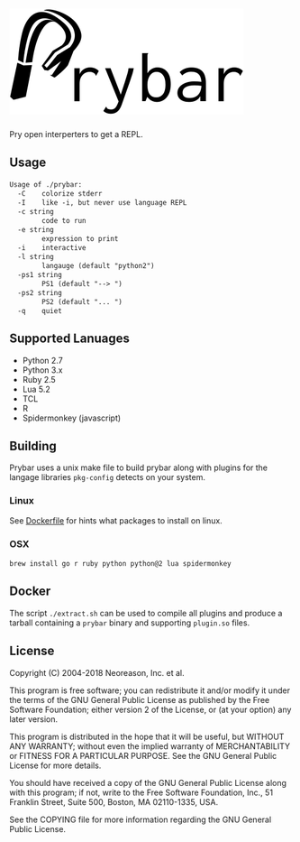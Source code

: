 # ![Prybar](logo.svg)

Pry open interperters to get a REPL.

## Usage

```
Usage of ./prybar:
  -C	colorize stderr
  -I	like -i, but never use language REPL
  -c string
    	code to run
  -e string
    	expression to print
  -i	interactive
  -l string
    	langauge (default "python2")
  -ps1 string
    	PS1 (default "--> ")
  -ps2 string
    	PS2 (default "... ")
  -q	quiet
```

## Supported Lanuages
* Python 2.7
* Python 3.x
* Ruby 2.5
* Lua 5.2
* TCL
* R
* Spidermonkey (javascript)

## Building

Prybar uses a unix make file to build prybar along with plugins for the langage libraries `pkg-config` detects on your system.

### Linux

See [Dockerfile](Dockerfile) for hints what packages to install on linux.

### OSX

```
brew install go r ruby python python@2 lua spidermonkey
```

## Docker

The script `./extract.sh` can be used to compile all plugins and produce a tarball containing a `prybar` binary and supporting `plugin.so` files.



## License

   Copyright (C) 2004-2018 Neoreason, Inc.  et al.

   This program is free software; you can redistribute it and/or
   modify it under the terms of the GNU General Public License
   as published by the Free Software Foundation; either version 2
   of the License, or (at your option) any later version.

   This program is distributed in the hope that it will be useful,
   but WITHOUT ANY WARRANTY; without even the implied warranty of
   MERCHANTABILITY or FITNESS FOR A PARTICULAR PURPOSE.  See the
   GNU General Public License for more details.

   You should have received a copy of the GNU General Public License
   along with this program; if not, write to the Free Software
   Foundation, Inc., 51 Franklin Street, Suite 500, Boston, MA  02110-1335, USA.

   See the COPYING file for more information regarding the GNU General
   Public License.